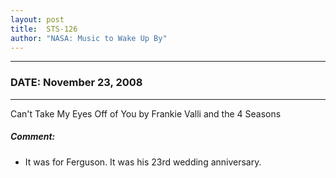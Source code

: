 ```yaml
---
layout: post
title:  STS-126
author: "NASA: Music to Wake Up By"
---
```


----
### DATE: November 23, 2008
----
Can't Take My Eyes Off of You by Frankie Valli and the 4 Seasons

##### Comment:
* It was for Ferguson. It was his 23rd wedding anniversary.

